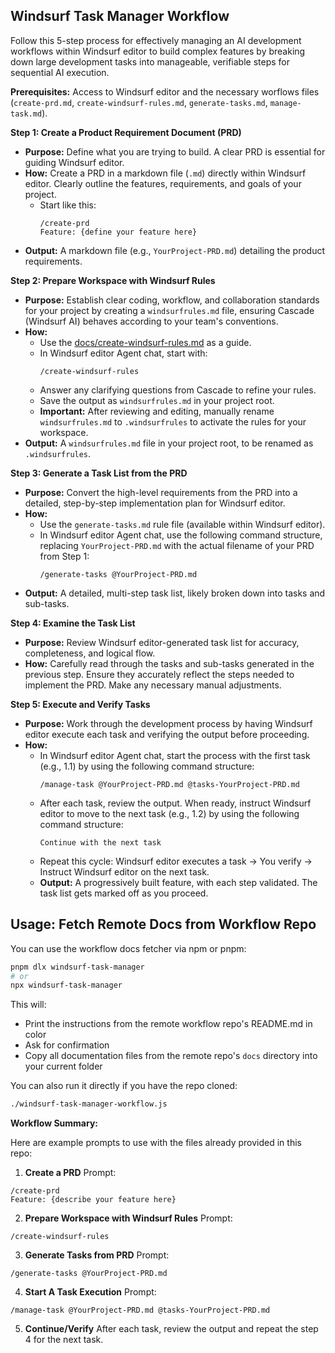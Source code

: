 ## Windsurf Task Manager Workflow

Follow this 5-step process for effectively managing an AI development workflows within Windsurf editor to build complex features by breaking down large development tasks into manageable, verifiable steps for sequential AI execution.

**Prerequisites:** Access to Windsurf editor and the necessary worflows files (`create-prd.md`, `create-windsurf-rules.md`, `generate-tasks.md`, `manage-task.md`).

**Step 1: Create a Product Requirement Document (PRD)**

* **Purpose:** Define what you are trying to build. A clear PRD is essential for guiding Windsurf editor.
* **How:** Create a PRD in a markdown file (`.md`) directly within Windsurf editor. Clearly outline the features, requirements, and goals of your project.
    * Start like this:
        ```
        /create-prd
        Feature: {define your feature here}
        ```
* **Output:** A markdown file (e.g., `YourProject-PRD.md`) detailing the product requirements.

**Step 2: Prepare Workspace with Windsurf Rules**

* **Purpose:** Establish clear coding, workflow, and collaboration standards for your project by creating a `windsurfrules.md` file, ensuring Cascade (Windsurf AI) behaves according to your team's conventions.
* **How:**
    * Use the [docs/create-windsurf-rules.md](docs/create-windsurf-rules.md) as a guide.
    * In Windsurf editor Agent chat, start with:
        ```
        /create-windsurf-rules
        ```
    * Answer any clarifying questions from Cascade to refine your rules.
    * Save the output as `windsurfrules.md` in your project root.
    * **Important:** After reviewing and editing, manually rename `windsurfrules.md` to `.windsurfrules` to activate the rules for your workspace.
* **Output:** A `windsurfrules.md` file in your project root, to be renamed as `.windsurfrules`.

**Step 3: Generate a Task List from the PRD**

* **Purpose:** Convert the high-level requirements from the PRD into a detailed, step-by-step implementation plan for Windsurf editor.
* **How:**
    * Use the `generate-tasks.md` rule file (available within Windsurf editor).
    * In Windsurf editor Agent chat, use the following command structure, replacing `YourProject-PRD.md` with the actual filename of your PRD from Step 1:
        ```
        /generate-tasks @YourProject-PRD.md
        ```
* **Output:** A detailed, multi-step task list, likely broken down into tasks and sub-tasks.

**Step 4: Examine the Task List**

* **Purpose:** Review Windsurf editor-generated task list for accuracy, completeness, and logical flow.
* **How:** Carefully read through the tasks and sub-tasks generated in the previous step. Ensure they accurately reflect the steps needed to implement the PRD. Make any necessary manual adjustments.

**Step 5: Execute and Verify Tasks**

* **Purpose:** Work through the development process by having Windsurf editor execute each task and verifying the output before proceeding.
* **How:**
    * In Windsurf editor Agent chat, start the process with the first task (e.g., 1.1) by using the following command structure:
        ```
        /manage-task @YourProject-PRD.md @tasks-YourProject-PRD.md
        ```
    * After each task, review the output. When ready, instruct Windsurf editor to move to the next task (e.g., 1.2) by using the following command structure:
        ```
        Continue with the next task
        ```
    * Repeat this cycle: Windsurf editor executes a task -> You verify -> Instruct Windsurf editor on the next task.
    * **Output:** A progressively built feature, with each step validated. The task list gets marked off as you proceed.

## Usage: Fetch Remote Docs from Workflow Repo

You can use the workflow docs fetcher via npm or pnpm:

```sh
pnpm dlx windsurf-task-manager
# or
npx windsurf-task-manager
```

This will:
- Print the instructions from the remote workflow repo's README.md in color
- Ask for confirmation
- Copy all documentation files from the remote repo's `docs` directory into your current folder

You can also run it directly if you have the repo cloned:

```sh
./windsurf-task-manager-workflow.js
```

**Workflow Summary:**

Here are example prompts to use with the files already provided in this repo:

1. **Create a PRD**
Prompt:
```
/create-prd
Feature: {describe your feature here}
```

2. **Prepare Workspace with Windsurf Rules**
Prompt:
```
/create-windsurf-rules
```

3. **Generate Tasks from PRD**
Prompt:
```
/generate-tasks @YourProject-PRD.md
```

4. **Start A Task Execution**
Prompt:
```
/manage-task @YourProject-PRD.md @tasks-YourProject-PRD.md
```

5. **Continue/Verify**
After each task, review the output and repeat the step 4 for the next task.
